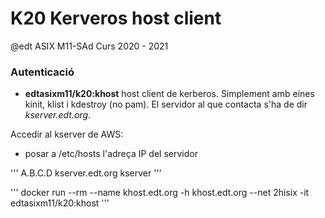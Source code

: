 # K20 Kerveros host client

@edt ASIX M11-SAd Curs 2020 - 2021

### Autenticació


 * **edtasixm11/k20:khost** host client de kerberos. Simplement amb eines kinit, klist i 
   kdestroy (no pam). El servidor al que contacta s'ha de dir *kserver.edt.org*.


Accedir al kserver de AWS:

 * posar a /etc/hosts l'adreça IP del servidor

'''
A.B.C.D kserver.edt.org kserver
'''

'''
docker run --rm --name khost.edt.org -h khost.edt.org --net 2hisix -it edtasixm11/k20:khost
'''
